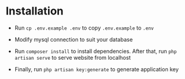 # Installation

* Run `cp .env.example .env` to copy `.env.example` to `.env`
* Modify mysql connection to suit your database

* Run `composer install` to install dependencies. After that, run `php artisan serve` to serve website from localhost
* Finally, run `php artisan key:generate` to generate application key
